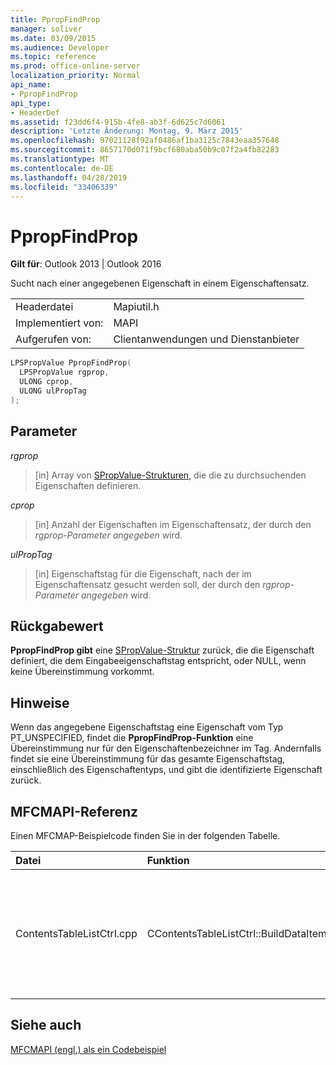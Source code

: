 ```yaml
---
title: PpropFindProp
manager: soliver
ms.date: 03/09/2015
ms.audience: Developer
ms.topic: reference
ms.prod: office-online-server
localization_priority: Normal
api_name:
- PpropFindProp
api_type:
- HeaderDef
ms.assetid: f23dd6f4-915b-4fe8-ab3f-6d625c7d6061
description: 'Letzte Änderung: Montag, 9. März 2015'
ms.openlocfilehash: 97021128f92af0486af1ba3125c7843eaa357648
ms.sourcegitcommit: 8657170d071f9bcf680aba50b9c07f2a4fb82283
ms.translationtype: MT
ms.contentlocale: de-DE
ms.lasthandoff: 04/28/2019
ms.locfileid: "33406339"
---
```

# <a name="ppropfindprop"></a>PpropFindProp

  
  
**Gilt für**: Outlook 2013 | Outlook 2016 
  
Sucht nach einer angegebenen Eigenschaft in einem Eigenschaftensatz.
  
|||
|:-----|:-----|
|Headerdatei  <br/> |Mapiutil.h  <br/> |
|Implementiert von:  <br/> |MAPI  <br/> |
|Aufgerufen von:  <br/> |Clientanwendungen und Dienstanbieter  <br/> |
   
```cpp
LPSPropValue PpropFindProp(
  LPSPropValue rgprop,
  ULONG cprop,
  ULONG ulPropTag
);
```

## <a name="parameters"></a>Parameter

 _rgprop_
  
> [in] Array von [SPropValue-Strukturen,](spropvalue.md) die die zu durchsuchenden Eigenschaften definieren. 
    
 _cprop_
  
> [in] Anzahl der Eigenschaften im Eigenschaftensatz, der durch den  _rgprop-Parameter angegeben_ wird. 
    
 _ulPropTag_
  
> [in] Eigenschaftstag für die Eigenschaft, nach der im Eigenschaftensatz gesucht werden soll, der durch den  _rgprop-Parameter angegeben_ wird. 
    
## <a name="return-value"></a>Rückgabewert

 **PpropFindProp gibt** eine [SPropValue-Struktur](spropvalue.md) zurück, die die Eigenschaft definiert, die dem Eingabeeigenschaftstag entspricht, oder NULL, wenn keine Übereinstimmung vorkommt. 
  
## <a name="remarks"></a>Hinweise

Wenn das angegebene Eigenschaftstag eine Eigenschaft vom Typ PT_UNSPECIFIED, findet die **PpropFindProp-Funktion** eine Übereinstimmung nur für den Eigenschaftenbezeichner im Tag. Andernfalls findet sie eine Übereinstimmung für das gesamte Eigenschaftstag, einschließlich des Eigenschaftentyps, und gibt die identifizierte Eigenschaft zurück. 
  
## <a name="mfcmapi-reference"></a>MFCMAPI-Referenz

Einen MFCMAP-Beispielcode finden Sie in der folgenden Tabelle.
  
|**Datei**|**Funktion**|**Comment**|
|:-----|:-----|:-----|
|ContentsTableListCtrl.cpp  <br/> |CContentsTableListCtrl::BuildDataItem  <br/> |MFCMAPI verwendet die **PpropFindProp-Methode,** um Eigenschaften in einem Eigenschaftensatz zu finden, der der Liste hinzugefügt wird.  <br/> |
   
## <a name="see-also"></a>Siehe auch



[MFCMAPI (engl.) als ein Codebeispiel](mfcmapi-as-a-code-sample.md)

